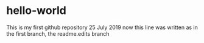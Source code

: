 # hello-world
This is my first github repository 25 July 2019
now this line was written as in the first branch, the readme.edits branch
